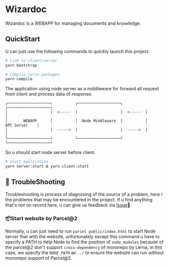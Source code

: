 # Wizardoc

Wizardoc is a WEBAPP for managing documents and knowledge.

## QuickStart

U can just use the following commands to quickly launch this project.

```bash
# Link to client/server
yarn bootstrap

# Compile lerna packages
yarn compile
```

The application using node server as a middleware for forward all request from client and process data of response.

```shell
┌───────────────────┐          ┌───────────────────┐          ┌───────────────────┐
│                   │  <-----  │                   │  <-----  │                   │
│       WEBAPP      │          │  Node Middleware  │          │     API Server    │
│                   │  ----->  │                   │  ----->  │                   │
└───────────────────┘          └───────────────────┘          └───────────────────┘
```

So u should start node server before client.

```bash
# Start application
yarn server:start & yarn client:start
```

## 🎯 TroubleShooting

Troubleshooting is process of diagnosing of the source of a problem, here r the problems that may be encountered in the project. If u find anything that's not on record here, u can give us feedback via [Issue](https://github.com/wizardoc/wizard/issues)🐛.

### 📦Start website by Parcel@2

Normally, u can just need to run `parcel public/index.html` to start Node server that with the website, unfortunately except this command u have to specify a PATH to help Node to find the position of `node_modules` because of the parcel@2 don't support `cross-dependency` of monorepo by Lerna, in this case, we specify the `NODE_PATH` as `../` to ensure the website can run without monorepo support of Parcel@2.
